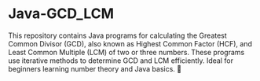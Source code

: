 # Java-GCD_LCM
This repository contains Java programs for calculating the Greatest Common Divisor (GCD), also known as Highest Common Factor (HCF), and Least Common Multiple (LCM) of two or three numbers. These programs use iterative methods to determine GCD and LCM efficiently. Ideal for beginners learning number theory and Java basics. 🚀
